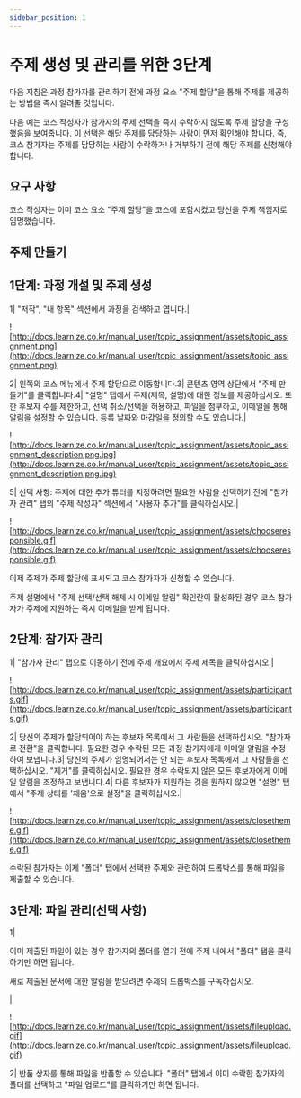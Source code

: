 ```yaml
---
sidebar_position: 1
---
```


# 주제 생성 및 관리를 위한 3단계

다음 지침은 과정 참가자를 관리하기 전에 과정 요소 "주제 할당"을 통해 주제를 제공하는 방법을 즉시 알려줄 것입니다.

다음 예는 코스 작성자가 참가자의 주제 선택을 즉시 수락하지 않도록 주제 할당을 구성했음을 보여줍니다. 이 선택은 해당 주제를 담당하는 사람이 먼저 확인해야 합니다. 즉, 코스 참가자는 주제를 담당하는 사람이 수락하거나 거부하기 전에 해당 주제를 신청해야 합니다.

## 요구 사항

코스 작성자는 이미 코스 요소 "주제 할당"을 코스에 포함시켰고 당신을 주제 책임자로 임명했습니다.

## 주제 만들기

## 1단계: 과정 개설 및 주제 생성

1| "저작", "내 항목" 섹션에서 과정을 검색하고 엽니다.|

![http://docs.learnize.co.kr/manual_user/topic_assignment/assets/topic_assignment.png](http://docs.learnize.co.kr/manual_user/topic_assignment/assets/topic_assignment.png)

2| 왼쪽의 코스 메뉴에서 주제 할당으로 이동합니다.3| 콘텐츠 영역 상단에서 "주제 만들기"를 클릭합니다.4| "설명" 탭에서 주제(제목, 설명)에 대한 정보를 제공하십시오. 또한 후보자 수를 제한하고, 선택 취소/선택을 허용하고, 파일을 첨부하고, 이메일을 통해 알림을 설정할 수 있습니다. 등록 날짜와 마감일을 정의할 수도 있습니다.|

![http://docs.learnize.co.kr/manual_user/topic_assignment/assets/topic_assignment_description.png.jpg](http://docs.learnize.co.kr/manual_user/topic_assignment/assets/topic_assignment_description.png.jpg)

5| 선택 사항: 주제에 대한 추가 튜터를 지정하려면 필요한 사람을 선택하기 전에 "참가자 관리" 탭의 "주제 작성자" 섹션에서 "사용자 추가"를 클릭하십시오.|

![http://docs.learnize.co.kr/manual_user/topic_assignment/assets/chooseresponsible.gif](http://docs.learnize.co.kr/manual_user/topic_assignment/assets/chooseresponsible.gif)

이제 주제가 주제 할당에 표시되고 코스 참가자가 신청할 수 있습니다.

주제 설명에서 "주제 선택/선택 해제 시 이메일 알림" 확인란이 활성화된 경우 코스 참가자가 주제에 지원하는 즉시 이메일을 받게 됩니다.

## 2단계: 참가자 관리

1| "참가자 관리" 탭으로 이동하기 전에 주제 개요에서 주제 제목을 클릭하십시오.|

![http://docs.learnize.co.kr/manual_user/topic_assignment/assets/participants.gif](http://docs.learnize.co.kr/manual_user/topic_assignment/assets/participants.gif)

2| 당신의 주제가 할당되어야 하는 후보자 목록에서 그 사람들을 선택하십시오. "참가자로 전환"을 클릭합니다. 필요한 경우 수락된 모든 과정 참가자에게 이메일 알림을 수정하여 보냅니다.3| 당신의 주제가 임명되어서는 안 되는 후보자 목록에서 그 사람들을 선택하십시오. "제거"를 클릭하십시오. 필요한 경우 수락되지 않은 모든 후보자에게 이메일 알림을 조정하고 보냅니다.4| 다른 후보자가 지원하는 것을 원하지 않으면 "설명" 탭에서 "주제 상태를 '채움'으로 설정"을 클릭하십시오.|

![http://docs.learnize.co.kr/manual_user/topic_assignment/assets/closetheme.gif](http://docs.learnize.co.kr/manual_user/topic_assignment/assets/closetheme.gif)

수락된 참가자는 이제 "폴더" 탭에서 선택한 주제와 관련하여 드롭박스를 통해 파일을 제출할 수 있습니다.

## 3단계: 파일 관리(선택 사항)

1|

이미 제출된 파일이 있는 경우 참가자의 폴더를 열기 전에 주제 내에서 "폴더" 탭을 클릭하기만 하면 됩니다.

새로 제출된 문서에 대한 알림을 받으려면 주제의 드롭박스를 구독하십시오.

|

![http://docs.learnize.co.kr/manual_user/topic_assignment/assets/fileupload.gif](http://docs.learnize.co.kr/manual_user/topic_assignment/assets/fileupload.gif)

2| 반품 상자를 통해 파일을 반품할 수 있습니다. "폴더" 탭에서 이미 수락한 참가자의 폴더를 선택하고 "파일 업로드"를 클릭하기만 하면 됩니다.